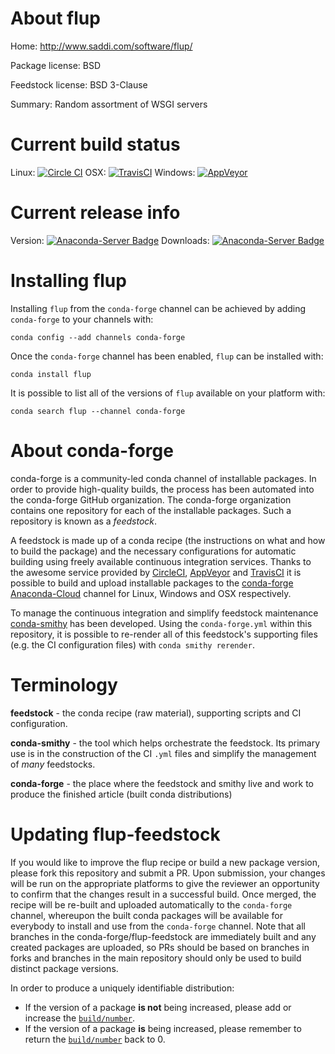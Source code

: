 About flup
==========

Home: http://www.saddi.com/software/flup/

Package license: BSD

Feedstock license: BSD 3-Clause

Summary: Random assortment of WSGI servers



Current build status
====================

Linux: [![Circle CI](https://circleci.com/gh/conda-forge/flup-feedstock.svg?style=shield)](https://circleci.com/gh/conda-forge/flup-feedstock)
OSX: [![TravisCI](https://travis-ci.org/conda-forge/flup-feedstock.svg?branch=master)](https://travis-ci.org/conda-forge/flup-feedstock)
Windows: [![AppVeyor](https://ci.appveyor.com/api/projects/status/github/conda-forge/flup-feedstock?svg=True)](https://ci.appveyor.com/project/conda-forge/flup-feedstock/branch/master)

Current release info
====================
Version: [![Anaconda-Server Badge](https://anaconda.org/conda-forge/flup/badges/version.svg)](https://anaconda.org/conda-forge/flup)
Downloads: [![Anaconda-Server Badge](https://anaconda.org/conda-forge/flup/badges/downloads.svg)](https://anaconda.org/conda-forge/flup)

Installing flup
===============

Installing `flup` from the `conda-forge` channel can be achieved by adding `conda-forge` to your channels with:

```
conda config --add channels conda-forge
```

Once the `conda-forge` channel has been enabled, `flup` can be installed with:

```
conda install flup
```

It is possible to list all of the versions of `flup` available on your platform with:

```
conda search flup --channel conda-forge
```


About conda-forge
=================

conda-forge is a community-led conda channel of installable packages.
In order to provide high-quality builds, the process has been automated into the
conda-forge GitHub organization. The conda-forge organization contains one repository
for each of the installable packages. Such a repository is known as a *feedstock*.

A feedstock is made up of a conda recipe (the instructions on what and how to build
the package) and the necessary configurations for automatic building using freely
available continuous integration services. Thanks to the awesome service provided by
[CircleCI](https://circleci.com/), [AppVeyor](http://www.appveyor.com/)
and [TravisCI](https://travis-ci.org/) it is possible to build and upload installable
packages to the [conda-forge](https://anaconda.org/conda-forge)
[Anaconda-Cloud](http://docs.anaconda.org/) channel for Linux, Windows and OSX respectively.

To manage the continuous integration and simplify feedstock maintenance
[conda-smithy](http://github.com/conda-forge/conda-smithy) has been developed.
Using the ``conda-forge.yml`` within this repository, it is possible to re-render all of
this feedstock's supporting files (e.g. the CI configuration files) with ``conda smithy rerender``.


Terminology
===========

**feedstock** - the conda recipe (raw material), supporting scripts and CI configuration.

**conda-smithy** - the tool which helps orchestrate the feedstock.
                   Its primary use is in the construction of the CI ``.yml`` files
                   and simplify the management of *many* feedstocks.

**conda-forge** - the place where the feedstock and smithy live and work to
                  produce the finished article (built conda distributions)


Updating flup-feedstock
=======================

If you would like to improve the flup recipe or build a new
package version, please fork this repository and submit a PR. Upon submission,
your changes will be run on the appropriate platforms to give the reviewer an
opportunity to confirm that the changes result in a successful build. Once
merged, the recipe will be re-built and uploaded automatically to the
`conda-forge` channel, whereupon the built conda packages will be available for
everybody to install and use from the `conda-forge` channel.
Note that all branches in the conda-forge/flup-feedstock are
immediately built and any created packages are uploaded, so PRs should be based
on branches in forks and branches in the main repository should only be used to
build distinct package versions.

In order to produce a uniquely identifiable distribution:
 * If the version of a package **is not** being increased, please add or increase
   the [``build/number``](http://conda.pydata.org/docs/building/meta-yaml.html#build-number-and-string).
 * If the version of a package **is** being increased, please remember to return
   the [``build/number``](http://conda.pydata.org/docs/building/meta-yaml.html#build-number-and-string)
   back to 0.
